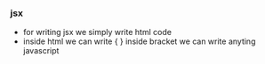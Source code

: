 ### jsx

- for writing jsx we simply write html code 
- inside html we can write { } inside bracket  we can write anyting javascript
